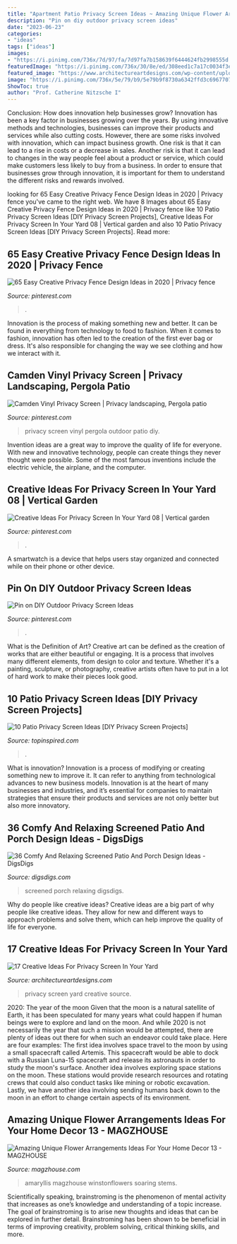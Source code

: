 ```yaml
---
title: "Apartment Patio Privacy Screen Ideas ~ Amazing Unique Flower Arrangements Ideas For Your Home Decor 13"
description: "Pin on diy outdoor privacy screen ideas"
date: "2023-06-23"
categories:
- "ideas"
tags: ["ideas"]
images:
- "https://i.pinimg.com/736x/7d/97/fa/7d97fa7b158639f6444624fb2998555d.jpg"
featuredImage: "https://i.pinimg.com/736x/30/8e/ed/308eed1c7a17c0034f3eb5048ef59e2d.jpg"
featured_image: "https://www.architectureartdesigns.com/wp-content/uploads/2016/07/7-59.jpg"
image: "https://i.pinimg.com/736x/5e/79/b9/5e79b9f8730a6342ffd3c69677078dbe.jpg"
ShowToc: true
author: "Prof. Catherine Nitzsche I"
---
```



Conclusion: How does innovation help businesses grow?
Innovation has been a key factor in businesses growing over the years. By using innovative methods and technologies, businesses can improve their products and services while also cutting costs. However, there are some risks involved with innovation, which can impact business growth. One risk is that it can lead to a rise in costs or a decrease in sales. Another risk is that it can lead to changes in the way people feel about a product or service, which could make customers less likely to buy from a business. In order to ensure that businesses grow through innovation, it is important for them to understand the different risks and rewards involved.

	

		
looking for 65 Easy Creative Privacy Fence Design Ideas in 2020 | Privacy fence you've came to the right web. We have 8 Images about 65 Easy Creative Privacy Fence Design Ideas in 2020 | Privacy fence like 10 Patio Privacy Screen Ideas [DIY Privacy Screen Projects], Creative Ideas For Privacy Screen In Your Yard 08 | Vertical garden and also 10 Patio Privacy Screen Ideas [DIY Privacy Screen Projects]. Read more:
		
    
## 65 Easy Creative Privacy Fence Design Ideas In 2020 | Privacy Fence

<img loading=lazy src="https://i.pinimg.com/736x/5e/79/b9/5e79b9f8730a6342ffd3c69677078dbe.jpg" onerror="this.onerror=null;this.src='https://tse3.mm.bing.net/th?id=OIP.pU3_TbK6JcclJMOxEvWadwHaLH&amp;pid=15.1';" alt="65 Easy Creative Privacy Fence Design Ideas in 2020 | Privacy fence">

_Source: pinterest.com_

>. 

	

Innovation is the process of making something new and better. It can be found in everything from technology to food to fashion. When it comes to fashion, innovation has often led to the creation of the first ever bag or dress. It's also responsible for changing the way we see clothing and how we interact with it.

    
## Camden Vinyl Privacy Screen | Privacy Landscaping, Pergola Patio

<img loading=lazy src="https://i.pinimg.com/736x/30/8e/ed/308eed1c7a17c0034f3eb5048ef59e2d.jpg" onerror="this.onerror=null;this.src='https://tse4.mm.bing.net/th?id=OIP.OJ9RjAwrJlZgRQLTodE6cAHaJ3&amp;pid=15.1';" alt="Camden Vinyl Privacy Screen | Privacy landscaping, Pergola patio">

_Source: pinterest.com_

>privacy screen vinyl pergola outdoor patio diy. 

	

Invention ideas are a great way to improve the quality of life for everyone. With new and innovative technology, people can create things they never thought were possible. Some of the most famous inventions include the electric vehicle, the airplane, and the computer.

    
## Creative Ideas For Privacy Screen In Your Yard 08 | Vertical Garden

<img loading=lazy src="https://i.pinimg.com/736x/7d/97/fa/7d97fa7b158639f6444624fb2998555d.jpg" onerror="this.onerror=null;this.src='https://tse1.mm.bing.net/th?id=OIP.qTuRPMLFqILEhxmuMtwxcAHaJ4&amp;pid=15.1';" alt="Creative Ideas For Privacy Screen In Your Yard 08 | Vertical garden">

_Source: pinterest.com_

>. 

	

A smartwatch is a device that helps users stay organized and connected while on their phone or other device.

    
## Pin On DIY Outdoor Privacy Screen Ideas

<img loading=lazy src="https://i.pinimg.com/736x/41/8d/58/418d588efed69e50e26976bed32b2289.jpg" onerror="this.onerror=null;this.src='https://tse1.mm.bing.net/th?id=OIP.KHIimsjbHG5JwAfMtMyIMQHaLH&amp;pid=15.1';" alt="Pin on DIY Outdoor Privacy Screen Ideas">

_Source: pinterest.com_

>. 

	

What is the Definition of Art?
Creative art can be defined as the creation of works that are either beautiful or engaging. It is a process that involves many different elements, from design to color and texture. Whether it's a painting, sculpture, or photography, creative artists often have to put in a lot of hard work to make their pieces look good.

    
## 10 Patio Privacy Screen Ideas [DIY Privacy Screen Projects]

<img loading=lazy src="https://www.topinspired.com/wp-content/uploads/2015/05/Living-Wall.jpeg" onerror="this.onerror=null;this.src='https://tse4.mm.bing.net/th?id=OIP.qEzVnEfTh_HIxQQml8i6QgHaJ3&amp;pid=15.1';" alt="10 Patio Privacy Screen Ideas [DIY Privacy Screen Projects]">

_Source: topinspired.com_

>. 

	

What is innovation?
Innovation is a process of modifying or creating something new to improve it. It can refer to anything from technological advances to new business models. Innovation is at the heart of many businesses and industries, and it’s essential for companies to maintain strategies that ensure their products and services are not only better but also more innovatory.

    
## 36 Comfy And Relaxing Screened Patio And Porch Design Ideas - DigsDigs

<img loading=lazy src="https://www.digsdigs.com/photos/comfy-and-relaxing-screened-patio-design-ideas-13.jpg" onerror="this.onerror=null;this.src='https://tse1.mm.bing.net/th?id=OIP.Td3II65TSCj_IlScb6AjQwHaLQ&amp;pid=15.1';" alt="36 Comfy And Relaxing Screened Patio And Porch Design Ideas - DigsDigs">

_Source: digsdigs.com_

>screened porch relaxing digsdigs. 

	

Why do people like creative ideas?
Creative ideas are a big part of why people like creative ideas. They allow for new and different ways to approach problems and solve them, which can help improve the quality of life for everyone.

    
## 17 Creative Ideas For Privacy Screen In Your Yard

<img loading=lazy src="https://www.architectureartdesigns.com/wp-content/uploads/2016/07/7-59.jpg" onerror="this.onerror=null;this.src='https://tse4.mm.bing.net/th?id=OIP.nRoYoO8hwJRKlAh8K5lDWgHaLH&amp;pid=15.1';" alt="17 Creative Ideas For Privacy Screen In Your Yard">

_Source: architectureartdesigns.com_

>privacy screen yard creative source. 

	

2020: The year of the moon
Given that the moon is a natural satellite of Earth, it has been speculated for many years what could happen if human beings were to explore and land on the moon. And while 2020 is not necessarily the year that such a mission would be attempted, there are plenty of ideas out there for when such an endeavor could take place. Here are four examples: 
The first idea involves space travel to the moon by using a small spacecraft called Artemis. This spacecraft would be able to dock with a Russian Luna-15 spacecraft and release its astronauts in order to study the moon's surface. 
Another idea involves exploring space stations on the moon. These stations would provide research resources and rotating crews that could also conduct tasks like mining or robotic excavation. 
Lastly, we have another idea involving sending humans back down to the moon in an effort to change certain aspects of its environment.

    
## Amazing Unique Flower Arrangements Ideas For Your Home Decor 13 - MAGZHOUSE

<img loading=lazy src="https://i0.wp.com/magzhouse.com/wp-content/uploads/2019/08/Amazing-Unique-Flower-Arrangements-Ideas-For-Your-Home-Decor-13.jpg?fit=1024%2C1577&amp;ssl=1" onerror="this.onerror=null;this.src='https://tse4.mm.bing.net/th?id=OIP.s_hKcf-MNqFsIOUNidW6-wHaLZ&amp;pid=15.1';" alt="Amazing Unique Flower Arrangements Ideas For Your Home Decor 13 - MAGZHOUSE">

_Source: magzhouse.com_

>amaryllis magzhouse winstonflowers soaring stems. 

	

Scientifically speaking, brainstroming is the phenomenon of mental activity that increases as one’s knowledge and understanding of a topic increase. The goal of brainstroming is to arise new thoughts and ideas that can be explored in further detail. Brainstroming has been shown to be beneficial in terms of improving creativity, problem solving, critical thinking skills, and more.

